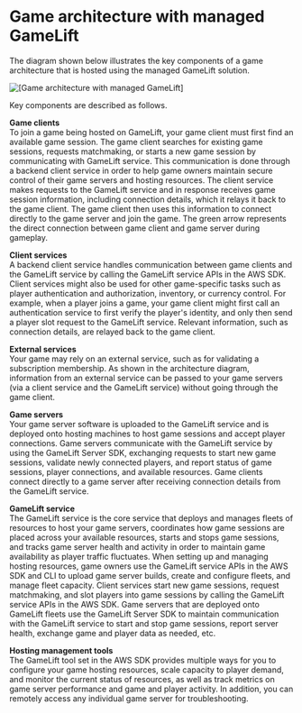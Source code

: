 # Game architecture with managed GameLift<a name="gamelift-architecture"></a>

The diagram shown below illustrates the key components of a game architecture that is hosted using the managed GameLift solution\.

![\[Game architecture with managed GameLift\]](http://docs.aws.amazon.com/gamelift/latest/developerguide/images/whatis-architecture-vsd.png)

Key components are described as follows\.

**Game clients**  
To join a game being hosted on GameLift, your game client must first find an available game session\. The game client searches for existing game sessions, requests matchmaking, or starts a new game session by communicating with GameLift service\. This communication is done through a backend client service in order to help game owners maintain secure control of their game servers and hosting resources\. The client service makes requests to the GameLift service and in response receives game session information, including connection details, which it relays it back to the game client\. The game client then uses this information to connect directly to the game server and join the game\. The green arrow represents the direct connection between game client and game server during gameplay\.

**Client services**  
A backend client service handles communication between game clients and the GameLift service by calling the GameLift service APIs in the AWS SDK\. Client services might also be used for other game\-specific tasks such as player authentication and authorization, inventory, or currency control\. For example, when a player joins a game, your game client might first call an authentication service to first verify the player's identity, and only then send a player slot request to the GameLift service\. Relevant information, such as connection details, are relayed back to the game client\.

**External services**  
Your game may rely on an external service, such as for validating a subscription membership\. As shown in the architecture diagram, information from an external service can be passed to your game servers \(via a client service and the GameLift service\) without going through the game client\.

**Game servers**  
Your game server software is uploaded to the GameLift service and is deployed onto hosting machines to host game sessions and accept player connections\. Game servers communicate with the GameLift service by using the GameLift Server SDK, exchanging requests to start new game sessions, validate newly connected players, and report status of game sessions, player connections, and available resources\. Game clients connect directly to a game server after receiving connection details from the GameLift service\. 

**GameLift service**  
The GameLift service is the core service that deploys and manages fleets of resources to host your game servers, coordinates how game sessions are placed across your available resources, starts and stops game sessions, and tracks game server health and activity in order to maintain game availability as player traffic fluctuates\. When setting up and managing hosting resources, game owners use the GameLift service APIs in the AWS SDK and CLI to upload game server builds, create and configure fleets, and manage fleet capacity\. Client services start new game sessions, request matchmaking, and slot players into game sessions by calling the GameLift service APIs in the AWS SDK\. Game servers that are deployed onto GameLift fleets use the GameLift Server SDK to maintain communication with the GameLift service to start and stop game sessions, report server health, exchange game and player data as needed, etc\. 

**Hosting management tools**  
The GameLift tool set in the AWS SDK provides multiple ways for you to configure your game hosting resources, scale capacity to player demand, and monitor the current status of resources, as well as track metrics on game server performance and game and player activity\. In addition, you can remotely access any individual game server for troubleshooting\.